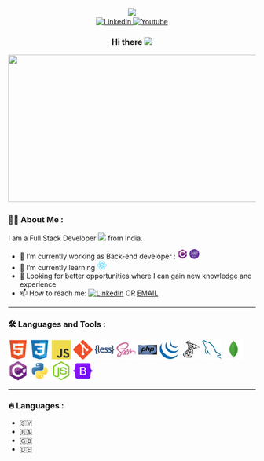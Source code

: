 <div id="header" align="center">
  <img src="https://media.giphy.com/media/PoHs1Ne8rcMuZRJted/giphy.gif" width="150" />

  <div id="badges">
    <a href="https://www.linkedin.com/in/abdulrahman-almonajed-2b4842138/">
      <img src="https://img.shields.io/badge/LinkedIn-blue?logo=linkedin&logoColor=white&style=for-the-badge" alt="LinkedIn">
    </a>
    <a href="https://www.youtube.com/channel/UChPGaYe1V0ycf6164gClkTw">
      <img src="https://img.shields.io/badge/YouTube-red?style=for-the-badge&logo=youtube&logoColor=white" alt="Youtube"/>
    </a>
  </div> 
  
  ### Hi there   <img src="https://media.giphy.com/media/hvRJCLFzcasrR4ia7z/giphy.gif" width="30px"/>
</div>

<div align="center">
  <img src="https://media.giphy.com/media/dWesBcTLavkZuG35MI/giphy.gif" width="600" height="300"/>
</div>

### :man_technologist: About Me :

I am a Full Stack Developer <img src="https://media.giphy.com/media/WUlplcMpOCEmTGBtBW/giphy.gif" width="30"> from India.

- 🔭 I’m currently working as Back-end developer : <img src="https://github.com/devicons/devicon/blob/master/icons/csharp/csharp-original.svg" width="20"> <img src="https://github.com/devicons/devicon/blob/master/icons/dotnetcore/dotnetcore-original.svg" width="20"> 
- 🌱 I’m currently learning <img src="https://github.com/devicons/devicon/blob/master/icons/react/react-original.svg" width="20">
- 🤔 Looking for better opportunities where I can gain new knowledge and experience
- 📫 How to reach me: <a href="https://www.linkedin.com/in/abdulrahman-almonajed-2b4842138/"><img src="https://img.shields.io/badge/LinkedIn-blue?logo=linkedin&logoColor=white&style=for-the-badge" alt="LinkedIn"></a> OR <a href="mailto:abdulrahman.almonajed@gmail.com">EMAIL</a>

---

### :hammer_and_wrench: Languages and Tools :
<div>
  <img src="https://github.com/devicons/devicon/blob/master/icons/html5/html5-original.svg" width="40">
  <img src="https://github.com/devicons/devicon/blob/master/icons/css3/css3-original.svg" width="40">
  <img src="https://github.com/devicons/devicon/blob/master/icons/javascript/javascript-original.svg" width="40">
  <img src="https://github.com/devicons/devicon/blob/master/icons/git/git-original.svg" width="40">
  <img src="https://github.com/devicons/devicon/blob/master/icons/less/less-plain-wordmark.svg" width="40">
  <img src="https://github.com/devicons/devicon/blob/master/icons/sass/sass-original.svg" width="40">
  <img src="https://github.com/devicons/devicon/blob/master/icons/php/php-original.svg" width="40">
  <img src="https://github.com/devicons/devicon/blob/master/icons/jquery/jquery-original.svg" width="40">
  <img src="https://github.com/devicons/devicon/blob/master/icons/microsoftsqlserver/microsoftsqlserver-plain.svg" width="40">
  <img src="https://github.com/devicons/devicon/blob/master/icons/mysql/mysql-original.svg" width="40">
  <img src="https://github.com/devicons/devicon/blob/master/icons/mongodb/mongodb-original.svg" width="40">
  <img src="https://github.com/devicons/devicon/blob/master/icons/csharp/csharp-original.svg" width="40">
  <img src="https://github.com/devicons/devicon/blob/master/icons/python/python-original.svg" width="40">
  <img src="https://github.com/devicons/devicon/blob/master/icons/nodejs/nodejs-original.svg" width="40">
  <img src="https://github.com/devicons/devicon/blob/master/icons/bootstrap/bootstrap-original.svg" width="40">
</div>

---

### :fire: Languages :

- 🇸🇾
- 🇧🇦
- 🇬🇧
- 🇩🇪

<!--
---

### :fire: My Stats :

[![GitHub Streak](http://github-readme-streak-stats.herokuapp.com?user=devAbu&theme=dark&background=000000)](https://git.io/streak-stats)

[![Top Langs](https://github-readme-stats.vercel.app/api/top-langs/?username=devAbu&layout=compact&theme=vision-friendly-dark)](https://github.com/anuraghazra/github-readme-stats)




**devAbu/devAbu** is a ✨ _special_ ✨ repository because its `README.md` (this file) appears on your GitHub profile.

Here are some ideas to get you started:

- 🔭 I’m currently working on ...
- 🌱 I’m currently learning ...
- 👯 I’m looking to collaborate on ...
- 🤔 I’m looking for help with ...
- 💬 Ask me about ...
- 📫 How to reach me: ...
- 😄 Pronouns: ...
- ⚡ Fun fact: ...
-->

